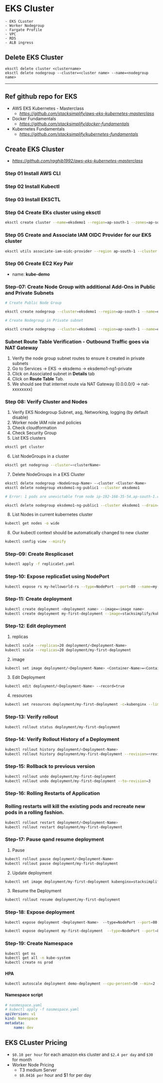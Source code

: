 # EKS Cluster
    - EKS CLuster
    - Worker Nodegroup
    - Fargate Profile
    - VPC
    - RDS
    - ALB ingress
## Delete EKS Cluster
```
eksctl delete cluster <clustername>
eksctl delete nodegroup --cluster=<cluster name> --name=<nodegroup name>
```
*****
## Ref github repo for EKS
 - AWS EKS Kubernetes - Masterclass
    - *https://github.com/stacksimplify/aws-eks-kubernetes-masterclass*
 - Docker Fundamentals
    - *https://github.com/stacksimplify/docker-fundamentals*
 - Kubernetes Fundamentals
    - *https://github.com/stacksimplify/kubernetes-fundamentals*


## Create EKS Cluster
 - *https://github.com/raghib1992/aws-eks-kubernetes-masterclass*

### **Step 01 Install AWS CLI**

### **Step 02 Install Kubectl**

### **Step 03 Install EKSCTL**

### **Step 04 Create EKs cluster using eksctl**
```sh
eksctl create cluster --name=eksdemo1 --region=ap-south-1 --zones=ap-south-1a,ap-south-1b --without-nodegroup
```
### **Step 05 Create and Associate IAM OIDC Provider for our EKS cluster**
```sh
eksctl utils associate-iam-oidc-provider --region ap-south-1 --cluster eksdemo1 --approve
```
### **Step 06 Create EC2 Key Pair**
- name: **kube-demo**


### **Step-07: Create Node Group with additional Add-Ons in Public and Private Subnets**
```sh
# Create Public Node Group   

eksctl create nodegroup --cluster=eksdemo1 --region=ap-south-1 --name=eksdemo1-ng-public1 --node-type=t3.medium --nodes=2 --nodes-min=2 --nodes-max=4 --node-volume-size=20 --ssh-access --ssh-public-key=kube-demo --managed --asg-access --external-dns-access --full-ecr-access --appmesh-access --alb-ingress-access
```

```sh
# Create Nodegroup in Private subnet

eksctl create nodegroup --cluster=eksdemo1 --region=ap-south-1 --name=eksdemo1-ng-private1 --node-type=t3.medium --nodes-min=2 --nodes-max=4 --node-volume-size=20 --ssh-access --ssh-public-key=kube-demo --managed --asg-access --external-dns-access --full-ecr-access --appmesh-access --alb-ingress-access --node-private-networking   
```
### **Subnet Route Table Verification - Outbound Traffic goes via NAT Gateway**
1. Verify the node group subnet routes to ensure it created in private subnets
2. Go to Services -> EKS -> eksdemo -> eksdemo1-ng1-private
3. Click on Associated subnet in **Details** tab
4. Click on **Route Table** Tab.
5. We should see that internet route via NAT Gateway (0.0.0.0/0 -> nat-xxxxxxxx)

### **Step 08: Verify Cluster and Nodes**
1. Verify EKS Nodegroup Subnet, asg, Networking, logging (by default disable)
2. Worker node IAM role and policies
3. Check cloudformation
4. Check Security Group
5. List EKS clusters
```sh
eksctl get cluster
```
6. List NodeGroups in a cluster
```sh
eksctl get nodegroup --cluster=<clusterName>
```
7. Delete NodeGroups in a EKS Cluster
```sh
eksctl delete nodegroup <NodeGroup-Name> --cluster <Cluster-Name>
eksctl delete nodegroup eksdemo1-ng-public1 --cluster eksdemo1

# Error: 1 pods are unevictable from node ip-192-168-35-54.ap-south-1.compute.internal

eksctl delete nodegroup eksdemo1-ng-public1 --cluster eksdemo1 --drain=false --disable-eviction
```
8. List Nodes in current kubernetes cluster
```sh
kubectl get nodes -o wide
```
8. Our kubectl context should be automatically changed to new cluster
```sh
kubectl config view --minify
```
### **Step-09: Create Resplicaset**
```sh
kubectl apply -f replicaSet.yaml
```
### Step-10: Expose replicaSet using NodePort
```sh
kubectl expose rs my-helloworld-rs --type=NodePort --port=80 --name=my-helloworld-service
```
### Step-11: Create deployment
```sh
kubectl create deployment <deployment name> --image=<image name>
kubectl create deployment my-first-deployment --image=stacksimplify/kubenginx:1.0.0
```
### Step-12: Edit deployment
1. replicas
```sh
kubectl scale --replicas=20 deployment/<Deployment-Name>
kubectl scale --replicas=20 deployment/my-first-deployment
```
2. image
```sh
kubectl set image deployment/<Deployment-Name> <Container-Name>=<Container-Image> --record=true
```
3. Edit Deployment
```sh
kubectl edit deployment/<Deployment-Name> --record=true
```
4. resources
```sh
kubectl set resources deployment/my-first-deployment -c=kubenginx --limits=cpu=20m,memory=30Mi
```
### Step-13: Verify rollout
```sh
kubectl rollout status deployment/my-first-deployment
```
### Step-14: Verify Rollout History of a Deployment
```sh
kubectl rollout history deployment/<Deployment-Name>
kubectl rollout history deployment/my-first-deployment --revision=<revision number>
```
### Step-15: Rollback to previous version
```sh
kubectl rollout undo deployment/my-first-deployment
kubectl rollout undo deployment/my-first-deployment --to-revision=3
```
### Step-16: Rolling Restarts of Application
### Rolling restarts will kill the existing pods and recreate new pods in a rolling fashion.
```sh
kubectl rollout restart deployment/<Deployment-Name>
kubectl rollout restart deployment/my-first-deployment
```
### Step-17: Pause qand resume deployment
1. Pause
```sh
kubectl rollout pause deployment/<Deployment-Name>
kubectl rollout pause deployment/my-first-deployment
```
2. Update deployment
```sh
kubectl set image deployment/my-first-deployment kubenginx=stacksimplify/kubenginx:4.0.0 --record=true
```
3. Resume the Deployment
```sh
kubectl rollout resume deployment/my-first-deployment
```
### Step-18: Expose deployment
```sh
kubectl expose deployment <Deployment-Name>  --type=NodePort --port=80 --target-port=80 --name=<Service-Name-To-Be-Created>

kubectl expose deployment my-first-deployment  --type=NodePort --port=80 --target-port=80 --name=my-first-service
```
### Step-19: Create Namespace
```sh
kubectl get ns
kubectl get all -n kube-system
kubectl create ns prod
```

#### HPA
```sh
kubectl autoscale deployment demo-deployment --cpu-percent=50 --min=2 --max=10
```


#### Namespace script
```yml
# nasmespace.yaml
# kubectl apply -f nasmespace.yaml
apiVersion: v1
kind: Namespace
metadata:  
    name: dev
```

## EKS CLuster Pricing

- `$0.10 per hour` for each amazon eks cluster and `$2.4 per day` and `$30` for month
- Worker Node Pricing
    - T3 medium Server
    - `$0.0416 per` hour and $1 for per day